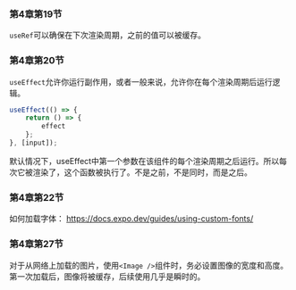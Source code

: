 ### 第4章第19节

`useRef`可以确保在下次渲染周期，之前的值可以被缓存。

### 第4章第20节

`useEffect`允许你运行副作用，或者一般来说，允许你在每个渲染周期后运行逻辑。

```js
useEffect(() => {
	return () => {
		effect
	};
}, [input]);

```
默认情况下，useEffect中第一个参数在该组件的每个渲染周期之后运行。所以每次它被渲染了，这个函数被执行了。不是之前，不是同时，而是之后。

### 第4章第22节

如何加载字体：
https://docs.expo.dev/guides/using-custom-fonts/

### 第4章第27节

对于从网络上加载的图片，使用`<Image />`组件时，务必设置图像的宽度和高度。第一次加载后，图像将被缓存，后续使用几乎是瞬时的。

